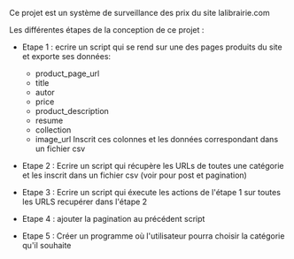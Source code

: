 Ce projet est un système de surveillance des prix du site lalibrairie.com

Les différentes étapes de la conception de ce projet :

- Etape 1 : ecrire un script qui se rend sur une des pages produits du site et exporte ses données:
    - product_page_url
    - title
    - autor
    - price
    - product_description
    - resume
    - collection
    - image_url
    Inscrit ces colonnes et les données correspondant dans un fichier csv

- Etape 2 : Ecrire un script qui récupère les URLs de toutes une catégorie et les inscrit dans un fichier csv (voir pour post et pagination)

- Etape 3 : Ecrire un script qui éxecute les actions de l'étape 1 sur toutes les URLS recupérer dans l'étape 2

- Etape 4 : ajouter la pagination au précédent script

- Etape 5 : Créer un programme où l'utilisateur pourra choisir la catégorie qu'il souhaite